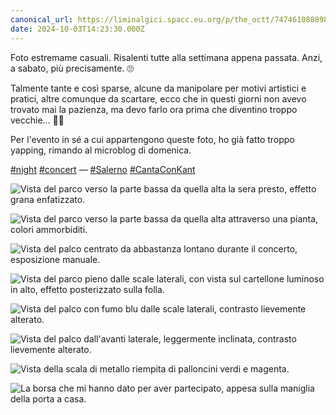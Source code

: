 ```yaml
---
canonical_url: https://liminalgici.spacc.eu.org/p/the_octt/747461088898792108
date: 2024-10-03T14:23:30.000Z
---
```

Foto estremame casuali. Risalenti tutte alla settimana appena passata. Anzi, a sabato, più precisamente. 🙄

Talmente tante e così sparse, alcune da manipolare per motivi artistici e pratici, altre comunque da scartare, ecco che in questi giorni non avevo trovato mai la pazienza, ma devo farlo ora prima che diventino troppo vecchie... 😵‍💫

Per l'evento in sé a cui appartengono queste foto, ho già fatto troppo yapping, rimando al microblog di domenica.

<a href="https://liminalgici.spacc.eu.org/discover/tags/night?src=hash" title="#night" class="u-url hashtag" rel="external nofollow noopener">#night</a> <a href="https://liminalgici.spacc.eu.org/discover/tags/concert?src=hash" title="#concert" class="u-url hashtag" rel="external nofollow noopener">#concert</a> — <a href="https://liminalgici.spacc.eu.org/discover/tags/Salerno?src=hash" title="#Salerno" class="u-url hashtag" rel="external nofollow noopener">#Salerno</a> <a href="https://liminalgici.spacc.eu.org/discover/tags/CantaConKant?src=hash" title="#CantaConKant" class="u-url hashtag" rel="external nofollow noopener">#CantaConKant</a>

![Vista del parco verso la parte bassa da quella alta la sera presto, effetto grana enfatizzato.](https://liminalgici.spacc.eu.org/storage/m/_v2/664033260845064193/19c3981d1-f52fd9/ZitJCcUdOhRX/6NBu5AkPGwvKTxcYxUohVs36gBiwHtKfRRF8aKfK.jpg)

![Vista del parco verso la parte bassa da quella alta attraverso una pianta, colori ammorbiditi.](https://liminalgici.spacc.eu.org/storage/m/_v2/664033260845064193/19c3981d1-f52fd9/WUFpriCxZ9Vu/uMeZBZ23RoSyMY0evOFHnUCg6QTpsS4yrbAoFkVV.jpg)

![Vista del palco centrato da abbastanza lontano durante il concerto, esposizione manuale.](https://liminalgici.spacc.eu.org/storage/m/_v2/664033260845064193/19c3981d1-f52fd9/u6IW4GAgHnNG/nsuL3oc6TcvvgYGTNe8LFtS795nfoy1g00wQeFBY.jpg)

![Vista del parco pieno dalle scale laterali, con vista sul cartellone luminoso in alto, effetto posterizzato sulla folla.](https://liminalgici.spacc.eu.org/storage/m/_v2/664033260845064193/19c3981d1-f52fd9/1Ay7GdHlIYzU/QxjwSPFPCPZDIhq8IGyMVyEYvaF9h7gjpF1ymnWb.jpg)

![Vista del palco con fumo blu dalle scale laterali, contrasto lievemente alterato.](https://liminalgici.spacc.eu.org/storage/m/_v2/664033260845064193/19c3981d1-f52fd9/wMy0dM7VhmfZ/UFG2BdsGWdW3IapDErHIKdf9Pappk3U1EndNzOjD.jpg)

![Vista del palco dall'avanti laterale, leggermente inclinata, contrasto lievemente alterato.](https://liminalgici.spacc.eu.org/storage/m/_v2/664033260845064193/19c3981d1-f52fd9/DN3mYDxPpy5P/IZHxpQRoZicOvvePbtrFsvfmnvudEyv1ADCrLFmy.jpg)

![Vista della scala di metallo riempita di palloncini verdi e magenta.](https://liminalgici.spacc.eu.org/storage/m/_v2/664033260845064193/19c3981d1-f52fd9/9aYCycPDXLwW/JAULQWhLvVn8niqYAoNQMaOgdugwOZjZ6MxHT7zM.jpg)

![La borsa che mi hanno dato per aver partecipato, appesa sulla maniglia della porta a casa.](https://liminalgici.spacc.eu.org/storage/m/_v2/664033260845064193/19c3981d1-f52fd9/1Xf16RB9EbGk/6Ef7RWyQ5i6wIQiFF5wXF8eo5cwr6L5PL9YRZUgD.jpg)